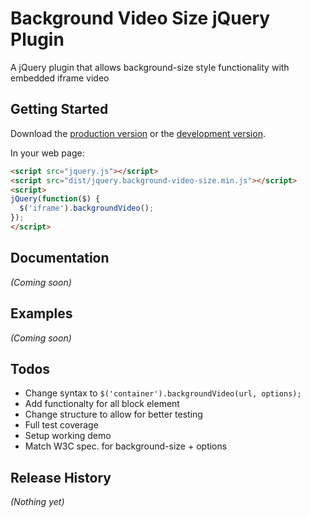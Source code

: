 # Background Video Size jQuery Plugin

A jQuery plugin that allows background-size style functionality with embedded iframe video

## Getting Started

Download the [production version][min] or the [development version][max].

[min]: https://raw.github.com/andykmcc/jquery-background-video-size/master/dist/jquery.background-video-size.min.js
[max]: https://raw.github.com/andykmcc/jquery-background-video-size/master/dist/jquery.background-video-size.js

In your web page:

```html
<script src="jquery.js"></script>
<script src="dist/jquery.background-video-size.min.js"></script>
<script>
jQuery(function($) {
  $('iframe').backgroundVideo();
});
</script>
```

## Documentation
_(Coming soon)_

## Examples
_(Coming soon)_

## Todos
- Change syntax to `$('container').backgroundVideo(url, options);`
- Add functionalty for all block element
- Change structure to allow for better testing
- Full test coverage
- Setup working demo
- Match W3C spec. for background-size + options

## Release History
_(Nothing yet)_
